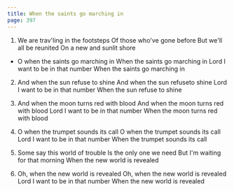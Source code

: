```yaml
---
title: When the saints go marching in
page: 397
---  
```



1.  We are trav'ling in the footsteps
Of those who've gone before
But we'll all be reunited
On a new and sunlit shore


- O when the saints go marching in
When the saints go marching in
Lord I want to be in that number
When the saints go marching in


2. And when the sun refuse to shine
And when the sun refuseto shine
Lord I want to be in that number
When the sun refuse to shine


3. And when the moon turns red with blood
And when the moon turns red with blood
Lord I want to be in that number
When the moon turns red with blood


4. O when the trumpet sounds its call
O when the trumpet sounds its call
Lord I want to be in that number
When the trumpet sounds its call


5. Some say this world of trouble
Is the only one we need
But I'm waiting for that morning
When the new world is revealed


6. Oh, when the new world is revealed
Oh, when the new world is revealed
Lord I want to be in that number
When the new world is revealed